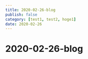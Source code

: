 ```yaml
---
title: 2020-02-26-blog
publish: false
category: [test1, test2, hoge1]
date: 2020-02-26
---
```


# 2020-02-26-blog
